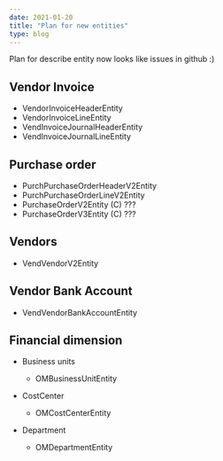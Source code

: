 ```yaml
---
date: 2021-01-20
title: "Plan for new entities"
type: blog
---
```


Plan for describe entity now looks like issues in github :)

## Vendor Invoice

- VendorInvoiceHeaderEntity
- VendorInvoiceLineEntity
- VendInvoiceJournalHeaderEntity
- VendInvoiceJournalLineEntity

## Purchase order

- PurchPurchaseOrderHeaderV2Entity
- PurchPurchaseOrderLineV2Entity
- PurchaseOrderV2Entity (C) ???
- PurchaseOrderV3Entity (C) ???

## Vendors

- VendVendorV2Entity

## Vendor Bank Account

- VendVendorBankAccountEntity

## Financial dimension

- Business units
  - OMBusinessUnitEntity

- CostCenter
  - OMCostCenterEntity

- Department
  - OMDepartmentEntity
